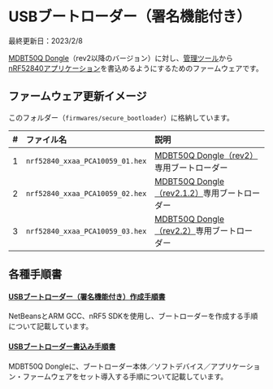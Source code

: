 # USBブートローダー（署名機能付き）

最終更新日：2023/2/8

[MDBT50Q Dongle](../../../FIDO2Device/MDBT50Q_Dongle/README.md)（rev2以降のバージョン）に対し、[管理ツール](../../../MaintenanceTool)から[nRF52840アプリケーション](../../../nRF52840_app/firmwares/secure_device_app/README.md)を書込めるようにするためのファームウェアです。

## ファームウェア更新イメージ

このフォルダー（`firmwares/secure_bootloader`）に格納しています。

| # |ファイル名 |説明 |
|:-:|:-|:-|
|1|`nrf52840_xxaa_PCA10059_01.hex`|[MDBT50Q Dongle（rev2）](../../../FIDO2Device/MDBT50Q_Dongle/pcb_rev2/README.md)専用ブートローダー|
|2|`nrf52840_xxaa_PCA10059_02.hex`|[MDBT50Q Dongle（rev2.1.2）](../../../FIDO2Device/MDBT50Q_Dongle/pcb_rev2_1_2/README.md)専用ブートローダー|
|3|`nrf52840_xxaa_PCA10059_03.hex`|[MDBT50Q Dongle（rev2.2）](../../../FIDO2Device/MDBT50Q_Dongle/pcb_rev2_2/README.md)専用ブートローダー|

## 各種手順書

#### [USBブートローダー（署名機能付き）作成手順書](../../../nRF52840_app/firmwares/secure_bootloader/BUILDSBL.md)
NetBeansとARM GCC、nRF5 SDKを使用し、ブートローダーを作成する手順について記載しています。

#### [USBブートローダー書込み手順書](../../../nRF52840_app/firmwares/secure_bootloader/WRITESBL.md)
MDBT50Q Dongleに、ブートローダー本体／ソフトデバイス／アプリケーション・ファームウェアをセット導入する手順について記載しています。
